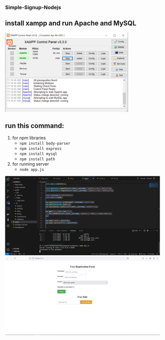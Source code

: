 ### Simple-Signup-Nodejs

## install xampp and run Apache and MySQL

<img src="1.JPG" width=400>


## run this command:

1. for npm libraries
   - ```npm install body-parser```
   - ```npm install express```
   - ```npm install mysql```
   - ```npm install path```
2. for running server
   - ```node app.js```


<img src="2.JPG">

<img src="Capture.JPG">


